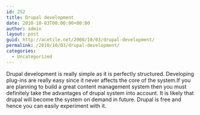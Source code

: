 ```yaml
---
id: 252
title: Drupal development
date: 2010-10-03T00:00:00+00:00
author: admin
layout: post
guid: http://acetile.net/2008/10/03/drupal-development/
permalink: /2010/10/03/drupal-development/
categories:
  - Uncategorized
---
```

Drupal development is really simple as it is perfectly structured. Developing plug-ins are really easy since it never affects the core of the system.If you are planning to build a great content management system then you must definitely take the advantages of drupal system into account. It is likely that drupal will become the system on demand in future. Drupal is free and hence you can easily experiment with it.